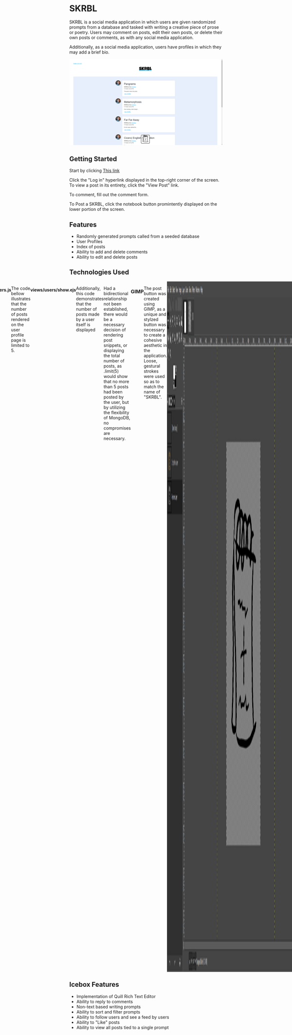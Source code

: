# SKRBL

SKRBL is a social media application in which users are given randomized prompts from a database and tasked with writing a creative piece of prose or poetry. Users may comment on posts, edit their own posts, or delete their own posts or comments, as with any social media application. 

Additionally, as a social media application, users have profiles in which they may add a brief bio. 

<img alt="Screenshot of SKRBL homepage" src=/public/images/SKRBL-Screenshot.png>

## Getting Started

Start by clicking <a href=https://skrbl-673d033cbc21.herokuapp.com/posts>This link</a>   

Click the "Log in" hyperlink displayed in the top-right corner of the screen. To view a post in its entirety, click the "View Post" link.    

To comment, fill out the comment form.    

To Post a SKRBL, click the notebook button promintently displayed on the lower portion of the screen.   
 
## Features 

- Randomly generated prompts called from a seeded database 
- User Profiles
- Index of posts
- Ability to add and delete comments
- Ability to edit and delete posts

## Technologies Used

<div style="display: flex; justify-content: center;">

<!-- mongodb -->
<img alt="MongoDB badge" src="https://img.shields.io/badge/MongoDB-%234ea94b.svg?style=for-the-badge&logo=mongodb&logoColor=white"> 

### MongoDB

Database Management is handled through MongoDB. Three schemas are used in the SKRBL application: Prompts, Posts, and Users, as well as an embedded comments model associated with the posts model. The relationships are as follow:

1 User: Many posts   
1 Prompt: Many posts   
1 Post: Many comments   
1 User: Many comments   

Additionally, Users and Posts share a denormalized bidirectional relationship. This relationship is established to allow for more efficient data querying, specifically for showing user data on profile pages. 

#### controllers/users.js

The code bellow illustrates that the number of posts rendered on the user profile page is limited to 5.

```

async function  show (req,res){
    try{
        const userId=req.params.id;
        const user = await User.findById(userId)
        .populate('posts');
        const posts = await Post.find({ user: userId }).sort({ createdAt: -1 }).limit(5);
        res.render('users/show', {user, posts});
    } catch (err){
        console.log(err)
        res.redirect('/posts')
    }
}

```

#### views/users/show.ejs

Additionally, this code demonstrates that the number of posts made by a user itself is displayed

```
           <div class="p-4 text-black" style="background-color: #f8f9fa;">
            <div class="d-flex justify-content-end text-center py-1">
              <div>
                <p class="mb-1 h5"><%= user.posts.length %></p>
                <p class="small text-muted mb-0">SKRBLs</p>
            </div>
            </div>
```

Had a bidirectional relationship not been established, there would be a necessary decision of rendering post snippets, or displaying the total number of posts, as .limit(5) would show that no more than 5 posts had been posted by the user, but by utilizing the flexibility of MongoDB, no compromises are necessary.

<!-- gimp -->
<img alt="" src="https://img.shields.io/badge/Gimp-657D8B?style=for-the-badge&logo=gimp&logoColor=FFFFFF">

### GIMP

The post button was created using GIMP, as a unique and stylzed button was necessary to create a cohesive aesthetic in the application. Loose, gestural strokes were used so as to match the name of "SKRBL".

<img alt="Gimp interface displaying sketch" src="/public/images/GIMP-display.png">


<!--Javascript-->
<img src= "https://img.shields.io/badge/javascript-%23323330.svg?style=for-the-badge&logo=javascript&logoColor=%23F7DF1E">

### JavaScript

JavaScript is prominently featured in this app, used synergistically with MongoDB and Mongoose. The following code effectively demonstrates this by way of utilizing Mongo's aggregate() function to serve a random prompt to the user, as well as ensure proper relationships are mantained.

#### controllers/posts.js

```
let randomPrompt = null;

//...//

async function newPost(req, res){
    try{
        if (!randomPrompt){
            randomPrompt = await Prompt.aggregate([{ $sample: {size: 1} }]);
        }
        const prompt = randomPrompt[0];
        randomPrompt= null;
        res.render('posts/new', {prompt, promptTitle: prompt.title, promptContent: prompt.content});
    } catch(err) {
        console.log(err);
        res.render('posts/new', {errorMsg: err.message});
    }
};

async function create(req, res){
    try{
        if (!randomPrompt){
            randomPrompt = await Prompt.aggregate([{ $sample: {size: 1} }]);
        }
        const promptTitle = randomPrompt[0].title;
        const promptContent = randomPrompt[0].content;
        const prompt= randomPrompt[0]._id;
       
        const post = await Post.create({
            ...req.body,
            user: req.user._id
        });
       
        const user = await User.findById(req.user._id);
        user.posts.push(post);
        await user.save();
       
        await Post.create(post);
        res.redirect('/posts');
    } catch (err){
        console.log(err);
        res.render('posts/new', {errorMsg: err.message});
    }
}

```

<!--CSS-->
<img src= "https://img.shields.io/badge/css3-%231572B6.svg?style=for-the-badge&logo=css3&logoColor=white">

<!--express.js-->
<img src="https://img.shields.io/badge/express.js-%23404d59.svg?style=for-the-badge&logo=express&logoColor=%2361DAFB">

<!--nodejs-->
<img src="https://img.shields.io/badge/node.js-6DA55F?style=for-the-badge&logo=node.js&logoColor=white">

<!--bootstrap-->
<img src="https://img.shields.io/badge/bootstrap-%238511FA.svg?style=for-the-badge&logo=bootstrap&logoColor=white">

</div>

## Icebox Features

- Implementation of Quill Rich Text Editor
- Ability to reply to comments
- Non-text based writing prompts
- Ability to sort and filter prompts
- Ability to follow users and see a feed by users
- Ability to "Like" posts
- Ability to view all posts tied to a single prompt